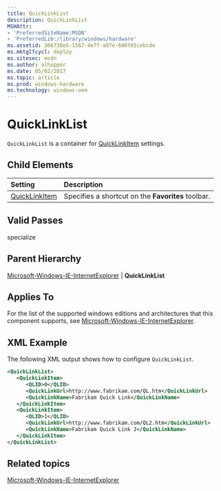 ```yaml
---
title: QuickLinkList
description: QuickLinkList
MSHAttr:
- 'PreferredSiteName:MSDN'
- 'PreferredLib:/library/windows/hardware'
ms.assetid: 366730e5-1567-4e7f-a97e-688f65cebcde
ms.mktglfcycl: deploy
ms.sitesec: msdn
ms.author: alhopper
ms.date: 05/02/2017
ms.topic: article
ms.prod: windows-hardware
ms.technology: windows-oem
---
```

# QuickLinkList

`QuickLinkList` is a container for [QuickLinkItem](microsoft-windows-ie-internetexplorer-quicklinklist-quicklinkitem.md) settings.

## Child Elements

| Setting                 | Description                                                                           |
|:------------------------|:--------------------------------------------------------------------------------------|
| [QuickLinkItem](microsoft-windows-ie-internetexplorer-quicklinklist-quicklinkitem.md) | Specifies a shortcut on the <strong>Favorites</strong> toolbar. |

## Valid Passes

specialize

## Parent Hierarchy

[Microsoft-Windows-IE-InternetExplorer](microsoft-windows-ie-internetexplorer.md) | **QuickLinkList**

## Applies To

For the list of the supported windows editions and architectures that this component supports, see [Microsoft-Windows-IE-InternetExplorer](microsoft-windows-ie-internetexplorer.md).

## XML Example

The following XML output shows how to configure `QuickLinkList`.

```XML
<QuickLinkList>
   <QuickLinkItem>
      <QLID>0</QLID>
      <QuickLinkUrl>http://www.fabrikam.com/QL.htm</QuickLinkUrl>
      <QuickLinkName>Fabrikam Quick Link</QuickLinkName>
   </QuickLinkItem>
   <QuickLinkItem>
      <QLID>1</QLID>
      <QuickLinkUrl>http://www.fabrikam.com/QL2.htm</QuickLinkUrl>
      <QuickLinkName>Fabrikam Quick Link 2</QuickLinkName>
   </QuickLinkItem>
</QuickLinkList>
```

## Related topics

[Microsoft-Windows-IE-InternetExplorer](microsoft-windows-ie-internetexplorer.md)